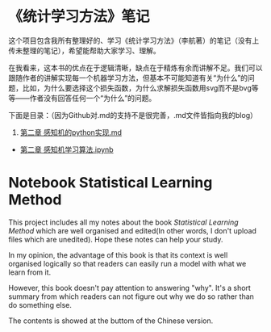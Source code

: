 <!--
@Date:   26-Jan-2018
@Email:  zengsw_study@qq.com
@Filename: README.md
@Last modified time: 26-Jan-2018
@Copyright: Copr. 2018 EndlessLethe. All rights reserved.
-->

# 《统计学习方法》笔记
这个项目包含我所有整理好的、学习《统计学习方法》（李航著）的笔记（没有上传未整理的笔记），希望能帮助大家学习、理解。

在我看来，这本书的优点在于逻辑清晰，缺点在于精炼有余而讲解不足。我们可以跟随作者的讲解实现每一个机器学习方法，但基本不可能知道有关“为什么”的问题，比如，为什么要选择这个损失函数，为什么求解损失函数用svg而不是bvg等等——作者没有回答任何一个“为什么”的问题。

下面是目录：（因为Github对.md的支持不是很完善，.md文件皆指向我的blog）
1. [第二章 感知机的python实现.md](https://endlesslethe.com/perceptron-with-python.html)
- [第二章 感知机学习算法.ipynb](https://github.com/EndlessLethe/Notebook-Statistical-Learning-Method/blob/master/%E7%AC%AC%E4%BA%8C%E7%AB%A0%20%E6%84%9F%E7%9F%A5%E6%9C%BA%E5%AD%A6%E4%B9%A0%E7%AE%97%E6%B3%95.ipynb)

# Notebook Statistical Learning Method
This project includes all my notes about the book *Statistical Learning Method* which are well organised and edited(In other words, I don't upload files which are unedited). Hope these notes can help your study.

In my opinion, the advantage of this book is that its context is well organised logically so that readers can easily run a model with what we learn from it.  

However, this book doesn't pay attention to answering "why". It's a short summary from which readers can not figure out why we do so rather than do something else.

The contents is showed at the buttom of the Chinese version.
